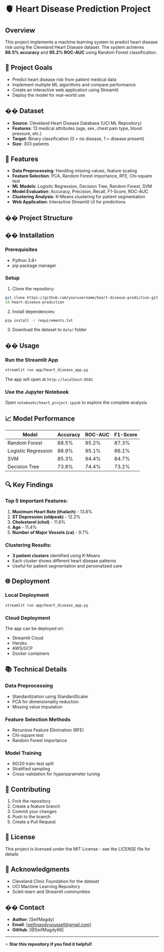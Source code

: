 # 🫀 Heart Disease Prediction Project

## Overview
This project implements a machine learning system to predict heart disease risk using the Cleveland Heart Disease dataset. The system achieves **88.5% accuracy** and **95.2% ROC-AUC** using Random Forest classification.

## 🎯 Project Goals
- Predict heart disease risk from patient medical data
- Implement multiple ML algorithms and compare performance
- Create an interactive web application using Streamlit
- Deploy the model for real-world use

## �� Dataset
- **Source**: Cleveland Heart Disease Database (UCI ML Repository)
- **Features**: 13 medical attributes (age, sex, chest pain type, blood pressure, etc.)
- **Target**: Binary classification (0 = no disease, 1 = disease present)
- **Size**: 303 patients

## 🚀 Features
- **Data Preprocessing**: Handling missing values, feature scaling
- **Feature Selection**: PCA, Random Forest importance, RFE, Chi-square test
- **ML Models**: Logistic Regression, Decision Tree, Random Forest, SVM
- **Model Evaluation**: Accuracy, Precision, Recall, F1-Score, ROC-AUC
- **Clustering Analysis**: K-Means clustering for patient segmentation
- **Web Application**: Interactive Streamlit UI for predictions

## �� Project Structure


## ��️ Installation

### Prerequisites
- Python 3.8+
- pip package manager

### Setup
1. Clone the repository:
```bash
git clone https://github.com/yourusername/heart-disease-prediction.git
cd heart-disease-prediction
```

2. Install dependencies:
```bash
pip install -r requirements.txt
```

3. Download the dataset to `data/` folder

## �� Usage

### Run the Streamlit App
```bash
streamlit run app/heart_disease_app.py
```

The app will open at `http://localhost:8501`

### Use the Jupyter Notebook
Open `notebooks/heart_project.ipynb` to explore the complete analysis

## 📈 Model Performance

| Model | Accuracy | ROC-AUC | F1-Score |
|-------|----------|---------|----------|
| Random Forest | 88.5% | 95.2% | 87.3% |
| Logistic Regression | 86.9% | 95.1% | 86.1% |
| SVM | 85.3% | 94.4% | 84.7% |
| Decision Tree | 73.8% | 74.4% | 73.2% |

## 🔍 Key Findings

### Top 5 Important Features:
1. **Maximum Heart Rate (thalach)** - 13.8%
2. **ST Depression (oldpeak)** - 12.2%
3. **Cholesterol (chol)** - 11.6%
4. **Age** - 11.4%
5. **Number of Major Vessels (ca)** - 9.7%

### Clustering Results:
- **3 patient clusters** identified using K-Means
- Each cluster shows different heart disease patterns
- Useful for patient segmentation and personalized care

## 🌐 Deployment

### Local Deployment
```bash
streamlit run app/heart_disease_app.py
```

### Cloud Deployment
The app can be deployed on:
- Streamlit Cloud
- Heroku
- AWS/GCP
- Docker containers

## 📚 Technical Details

### Data Preprocessing
- Standardization using StandardScaler
- PCA for dimensionality reduction
- Missing value imputation

### Feature Selection Methods
- Recursive Feature Elimination (RFE)
- Chi-square test
- Random Forest importance

### Model Training
- 80/20 train-test split
- Stratified sampling
- Cross-validation for hyperparameter tuning

## 🤝 Contributing
1. Fork the repository
2. Create a feature branch
3. Commit your changes
4. Push to the branch
5. Create a Pull Request

## 📄 License
This project is licensed under the MIT License - see the LICENSE file for details

## 🙏 Acknowledgments
- Cleveland Clinic Foundation for the dataset
- UCI Machine Learning Repository
- Scikit-learn and Streamlit communities

## �� Contact
- **Author**: [SeifMagdy]
- **Email**: [seifmagdyyoussef@gmail.com]
- **GitHub**: [@SeifMagdy66]

---
⭐ **Star this repository if you find it helpful!**
